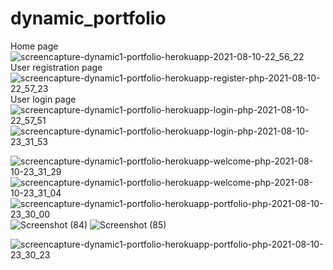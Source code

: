 # dynamic_portfolio
Home page
![screencapture-dynamic1-portfolio-herokuapp-2021-08-10-22_56_22](https://user-images.githubusercontent.com/77740468/128920548-b0aa946c-5b3a-42bd-a04c-8cc2936d7437.png)
User registration page
![screencapture-dynamic1-portfolio-herokuapp-register-php-2021-08-10-22_57_23](https://user-images.githubusercontent.com/77740468/128920632-e1c0c737-b6ab-4442-98f1-39071a6f8c4d.png)
User login page
![screencapture-dynamic1-portfolio-herokuapp-login-php-2021-08-10-22_57_51](https://user-images.githubusercontent.com/77740468/128920743-ac712fee-4269-401e-9285-aff9b5604185.png)
![screencapture-dynamic1-portfolio-herokuapp-login-php-2021-08-10-23_31_53](https://user-images.githubusercontent.com/77740468/128920757-144ddc92-d218-4334-ad7d-d48fb1dd8654.png)

![screencapture-dynamic1-portfolio-herokuapp-welcome-php-2021-08-10-23_31_29](https://user-images.githubusercontent.com/77740468/128920886-da41b09c-a429-4a28-93c4-eea9ebd855ba.png)
![screencapture-dynamic1-portfolio-herokuapp-welcome-php-2021-08-10-23_31_04](https://user-images.githubusercontent.com/77740468/128920890-684e5632-c978-4f2a-8017-e4948b7fa974.png)
![screencapture-dynamic1-portfolio-herokuapp-portfolio-php-2021-08-10-23_30_00](https://user-images.githubusercontent.com/77740468/128920919-69190e14-1da8-4fa2-abe8-2cc4192c29bc.png)
![Screenshot (84)](https://user-images.githubusercontent.com/77740468/128921717-d267d4ac-43ee-404a-ad66-9b98e7ae2822.png)
![Screenshot (85)](https://user-images.githubusercontent.com/77740468/128921730-8648dc76-d549-4713-b94f-327893beb2ac.png)

![screencapture-dynamic1-portfolio-herokuapp-portfolio-php-2021-08-10-23_30_23](https://user-images.githubusercontent.com/77740468/128920934-be6e5de5-427e-4bf3-87f9-1e76bcb6e940.png)
